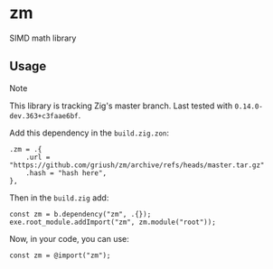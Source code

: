 # zm
SIMD math library

## Usage
> [!NOTE]  
> This library is tracking Zig's master branch. Last tested with `0.14.0-dev.363+c3faae6bf`.

Add this dependency in the `build.zig.zon`:

```zig
.zm = .{
    .url = "https://github.com/griush/zm/archive/refs/heads/master.tar.gz"
    .hash = "hash here",
},

```

Then in the `build.zig` add:
```zig
const zm = b.dependency("zm", .{});
exe.root_module.addImport("zm", zm.module("root"));
```
Now, in your code, you can use:
```zig
const zm = @import("zm");
```
